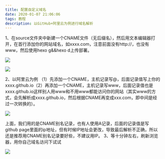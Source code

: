 ```yaml
---
title: 配置自定义域名
date: 2020-01-07 21:06:06
tags: 教程
description: 以GitHub+阿里云为例进行域名解析
---
```


1、在source文件夹中新建一个CNAME文件（无后缀名），然后用文本编辑器打开，在首行添加你的网站域名，如xxxx.com，注意前面没有http://，也没有www，然后使用hexo g&&hexo d上传部署。

![](RXCDKZ99.png)

![](91NZHA`N3HI3YPS24Q0Y.png)

2、以阿里云为例
（1）先添加一个CNAME，主机记录写@，后面记录值写上你的xxxx.github.io（2）再添加一个CNAME，主机记录写www，后面记录值也是xxxx.github.io这样别人用www和不用www都能访问你的网站（其实www的方式，会先解析成xxxx.github.io，然后根据CNAME再变成xxx.com，即中间是经过一次转换的）。

![](9LKO3ME3WU8IJVG%L.png)

上面，我们用的是CNAME别名记录，也有人使用A记录，后面的记录值是写github page里面的ip地址，但有时候IP地址会更改，导致最后解析不正确，所以还是推荐用CNAME别名记录要好些，不建议用IP。
3、等十分钟左右，刷新浏览器，用你自己域名访问下试试

![](VURQR7W5YYHR5EE0I.png)